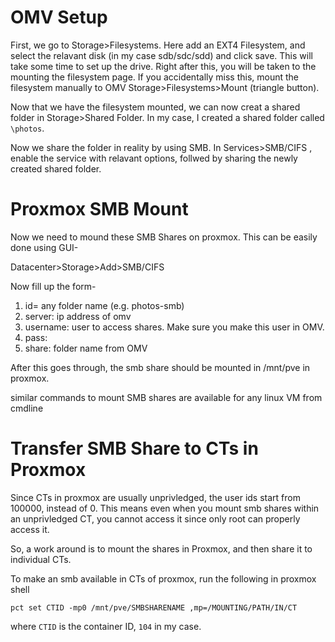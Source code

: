 
#  OMV Setup

First, we go to Storage>Filesystems. Here add an EXT4 Filesystem, and select the relavant disk (in my case sdb/sdc/sdd) and click save. 
This will take some time to set up the drive. 
Right after this, you will be taken to the mounting the filesystem page. If you accidentally miss this, mount the filesystem manually to OMV Storage>Filesystems>Mount (triangle button).

Now that we have the filesystem mounted, we can now creat a shared folder in Storage>Shared Folder. In my case, I created a shared folder called `\photos`.

Now we share the folder in reality by using SMB.
In Services>SMB/CIFS , enable the service with relavant options, follwed by sharing the newly created shared folder. 


# Proxmox SMB Mount

Now we need to mound these SMB Shares on proxmox. 
This can be easily done using GUI-

Datacenter>Storage>Add>SMB/CIFS

Now fill up the form- 
1. id= any folder name (e.g. photos-smb)
2. server: ip address of omv
3. username: user to access shares. Make sure you make this user in OMV.
4. pass:
5. share: folder name from OMV

After this goes through, the smb share should be mounted in /mnt/pve in proxmox. 

similar commands to mount SMB shares are available for any linux VM from cmdline


# Transfer SMB Share to CTs in Proxmox
Since CTs in proxmox are usually unprivledged, the user ids start from 100000, instead of 0. 
This means even when you mount smb shares within an unprivledged CT, you cannot access it since only root can properly access it. 

So, a work around is to mount the shares in Proxmox, and then share it to individual CTs.

To make an smb available in CTs of proxmox, run the following in proxmox shell 
```
pct set CTID -mp0 /mnt/pve/SMBSHARENAME ,mp=/MOUNTING/PATH/IN/CT
```
where `CTID` is the container ID, `104` in my case. 

